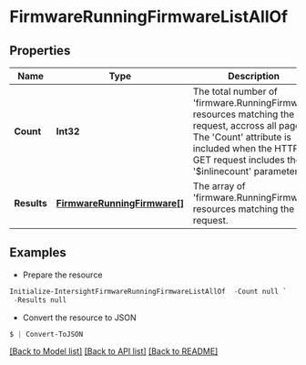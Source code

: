# FirmwareRunningFirmwareListAllOf
## Properties

Name | Type | Description | Notes
------------ | ------------- | ------------- | -------------
**Count** | **Int32** | The total number of &#39;firmware.RunningFirmware&#39; resources matching the request, accross all pages. The &#39;Count&#39; attribute is included when the HTTP GET request includes the &#39;$inlinecount&#39; parameter. | [optional] 
**Results** | [**FirmwareRunningFirmware[]**](FirmwareRunningFirmware.md) | The array of &#39;firmware.RunningFirmware&#39; resources matching the request. | [optional] 

## Examples

- Prepare the resource
```powershell
Initialize-IntersightFirmwareRunningFirmwareListAllOf  -Count null `
 -Results null
```

- Convert the resource to JSON
```powershell
$ | Convert-ToJSON
```

[[Back to Model list]](../README.md#documentation-for-models) [[Back to API list]](../README.md#documentation-for-api-endpoints) [[Back to README]](../README.md)

